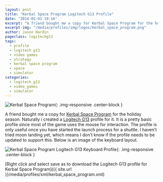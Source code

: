 ```yaml
---
layout: post
title: "Kerbal Space Program Logitech G13 Profile"
date: "2014-01-01 19:16"
excerpt: "A friend bought me a copy for Kerbal Space Program for the holiday season. Naturally i created a Logitech G13 profile for it."
excerpt-img: "/media/profiles/img/logos/kerbal_space_program.png"
author: Jason Hardin
pageclass: logitechg13
tags:
  - profile
  - logitech g13
  - video games
  - strategy
  - kerbal space program
  - space
  - simulator
categories:
  - logitech_g13
  - video_games
  - simulator
---
```

![Kerbal Space Program]({{site.url}}/media/profiles/img/logos/kerbal_space_program.png){: .img-responsive  .center-block }

A friend bought me a copy for [Kerbal Space Program](https://kerbalspaceprogram.com/) for the holiday season. Naturally i created a [Logitech G13](http://gaming.logitech.com/en-us/product/g13-advanced-gameboard) profile for it. It is a pretty basic profile since most of the game uses the mouse for interaction. The profile is only useful once you have started the launch process for a shuttle. I haven’t tried moon landing yet, which means I don’t know if the profile needs to be updated to support this. Below is an image of the keyboard layout.

![Kerbal Space Program Logitech G13 Keyboard Profile]({{site.url}}/media/profiles/img/kerbal_space_program_keyboard_layout.png){: .img-responsive  .center-block }

[Right click and select save as to download the Logitech G13 profile for Kerbal Space Program]({{ site.url }}/media/profiles/xml/kerbal_space_program.xml)
